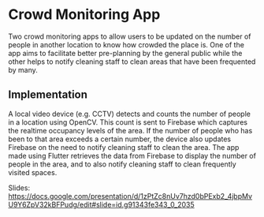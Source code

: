 # Crowd Monitoring App

Two crowd monitoring apps to allow users to be updated on the number of people in another location to know how crowded the place is. One of the app aims to facilitate better pre-planning by the general public while the other helps to notify cleaning staff to clean areas that have been frequented by many.

## Implementation
A local video device (e.g. CCTV) detects and counts the number of people in a location using OpenCV. This count is sent to Firebase which captures the realtime occupancy levels of the area. If the number of people who has been to that area exceeds a certain number, the device also updates Firebase on the need to notify cleaning staff to clean the area. The app made using Flutter retrieves the data from Firebase to display the number of people in the area, and to also notify cleaning staff to clean frequently visited spaces.

Slides: https://docs.google.com/presentation/d/1zPtZc8nUv7hzd0bPExb2_4jbpMvU9Y6ZpV32kBFPudg/edit#slide=id.g91343fe343_0_2035
